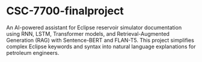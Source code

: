 # CSC-7700-finalproject
An AI-powered assistant for Eclipse reservoir simulator documentation using RNN, LSTM, Transformer models, and Retrieval-Augmented Generation (RAG) with Sentence-BERT and FLAN-T5. This project simplifies complex Eclipse keywords and syntax into natural language explanations for petroleum engineers.
